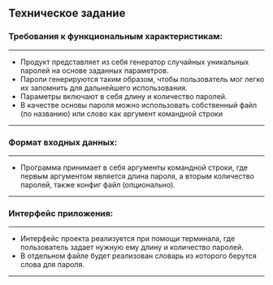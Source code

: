 ## Техническое задание
### Требования к функциональным характеристикам:
---
- Продукт представляет из себя генератор случайных уникальных паролей на основе заданных параметров. 
- Пароли генерируются таким образом, чтобы пользователь мог легко их запомнить для дальнейшего использования. 
- Параметры включают в себя длину и количество паролей. 
- В качестве основы пароля можно использовать собственный файл (по названию) или слово как аргумент командной строки 
---
### Формат входных данных:
---
- Программа принимает в себя аргументы командной строки, где первым аргументом является длина пароля, а вторым количество паролей, также конфиг файл (опционально).
---
### Интерфейс приложения:
---
- Интерфейс проекта реализуется при помощи терминала, где пользователь задает нужную ему длину и количество паролей.
- В отдельном файле будет реализован словарь из которого берутся слова для пароля.
---

